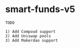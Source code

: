 # smart-funds-v5



```
TODO

1) Add Compoud support
2) Add Uniswap pools
3) Add Makerdao support

```
